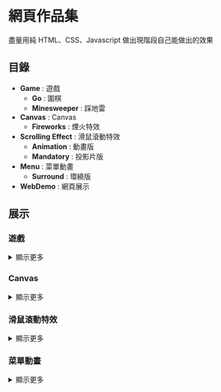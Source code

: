 # 網頁作品集

盡量用純 HTML、CSS、Javascript 做出現階段自己能做出的效果

## 目錄

-   **Game** : 遊戲
    -   **Go** : 圍棋
    -   **Minesweeper** : 踩地雷
-   **Canvas** : Canvas
    -   **Fireworks** : 煙火特效
-   **Scrolling Effect** : 滑鼠滾動特效
    -   **Animation** : 動畫版
    -   **Mandatory** : 投影片版
-   **Menu** : 菜單動畫
    -   **Surround** : 環繞版
-   **WebDemo** : 網頁展示

## 展示

### 遊戲

<details><summary>顯示更多</summary>

#### 圍棋

![展示圍棋0](Images/Game_Go_0.gif '展示圍棋0')

> 當棋子沒氣時會被提子，但當出現打劫(無限互相提子)時，需要找劫材後，才能再提劫

![展示圍棋1](Images/Game_Go_1.gif '展示圍棋1')

> 棋子無法自殺，但是如果下在的是自殺處，卻可以吃掉對方棋子時，此步不算自殺棋

#### 踩地雷

> 踩到地雷就會死，初階地雷數: 9，中階地雷數: 40，高階地雷數: 99

</details>

### Canvas

<details><summary>顯示更多</summary>

#### 煙火特效

![煙火特效0](Images/Canvas_Fireworks_0.gif '煙火特效')

> 點擊畫面會出現煙火

</details>

### 滑鼠滾動特效

<details><summary>顯示更多</summary>

#### 滑鼠滾動特效(動畫)

![滑鼠滾動特效0](Images/Scrolling_Effect_0.gif '滑鼠滾動特效')

> 滑鼠滾輪滾到哪，動畫效果就播到哪

#### 滑鼠滾動特效(投影片)

> 設定滾動吸附方式即可，scroll-snap-type: (x || y) mandatory;

</details>

### 菜單動畫

<details><summary>顯示更多</summary>

#### 菜單動畫(環繞)

![菜單動畫0](Images/Menu_Surround_0.gif '菜單動畫0')

> 菜單開關的動畫

</details>
